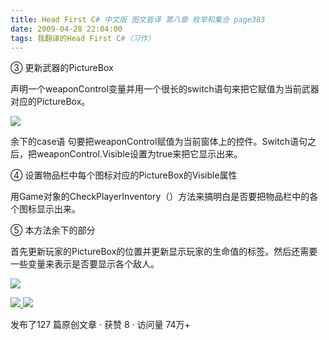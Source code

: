```yaml
---
title: Head First C# 中文版 图文皆译 第八章 枚举和集合 page383
date: 2009-04-28 22:04:00
tags: 我翻译的Head First C#（习作）
---
```

③  更新武器的PictureBox

声明一个weaponControl变量并用一个很长的switch语句来把它赋值为当前武器对应的PictureBox。

![](https://p-blog.csdn.net/images/p_blog_csdn_net/cuipengfei1/EntryImages/20090428/2009-04-28_21-39-06.jpg)

余下的case语
句要把weaponControl赋值为当前窗体上的控件。Switch语句之后，把weaponControl.Visible设置为true来把它显示出来。

④  设置物品栏中每个图标对应的PictureBox的Visible属性

用Game对象的CheckPlayerInventory（）方法来搞明白是否要把物品栏中的各个图标显示出来。

⑤  本方法余下的部分

首先更新玩家的PictureBox的位置并更新显示玩家的生命值的标签。然后还需要一些变量来表示是否要显示各个敌人。

![](https://p-blog.csdn.net/images/p_blog_csdn_net/cuipengfei1/EntryImages/20090428/2009-04-28_21-52-24.jpg)



[ ![](https://profile.csdnimg.cn/5/2/5/3_cuipengfei1)
![](https://g.csdnimg.cn/static/user-reg-year/1x/11.png)
](https://blog.csdn.net/cuipengfei1)



发布了127 篇原创文章  ·  获赞 8  ·  访问量 74万+

